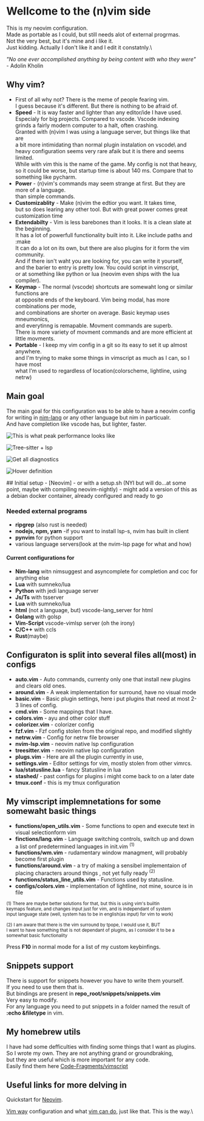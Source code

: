 # Wellcome to the (n)vim side
This is my neovim configuration.\
Made as portable as I could, but still needs alot of external progrmas.\
Not the very best, but it's mine and i like it.\
Just kidding. Actually I don't like it and I edit it constatnly.\

*"No one ever accomplished anything by being content with who they were"* - Adolin Kholin

## Why vim?
 - First of all why not? There is the meme of people fearing vim.\
   I guess because it's different. But there is nothing to be afraid of.
 - **Speed** - It is way faster and lighter than any editor/ide I have used.\
   Especialy for big projects. Compared to vscode. Vscode indexing\
   grinds a fairly modern computer to a halt, often crashing.\
   Granted with (n)vim I was using a language server, but things like that are\
   a bit more intimidating than normal plugin instalation on vscode\ 
   and heavy configuration seems very rare afaik but it is there and seems limited.\
   While with vim this is the name of the game. My config is not that heavy,\
   so it could be worse, but startup time is about 140 ms. Compare that to something like pycharm.
 - **Power** - (n)vim's commands may seem strange at first. But they are more of a language.\
   than simple commands.
 - **Customizablity** - Make (n)vim the edtior you want. It takes time,\
   but so does learing any other tool. But with great power comes great customization time
 - **Extendabilty** - Vim is less barebones than it looks. It is a clean slate at the beginning.\
   It has a lot of powerfull functionality built into it. Like include paths and :make\
   It can do a lot on its own, but there are also plugins for it form the vim community.\
   And if there isn't waht you are looking for, you can write it yourself,\
   and the barier to entry is pretty low. You could script in vimscript,\
   or at something like python or lua (neovim even ships with the lua compiler).
 - **Keymap** - The normal (vscode) shortcuts are somewaht long or similar functions are\
   at opposite ends of the keyboard. Vim being modal, has more combinations per mode,\
   and combinations are shorter on average. Basic keymap uses mneumonics,\
   and everytinng is remapable. Movment commands are superb.\
   There is more variety of movment commands and are more efficient at little movments.
 - **Portable** - I keep my vim config in a git so its easy to set it up almost anywhere.\
   and I'm trying to make some things in vimscript as much as I can, so I have most\
   what I'm used to regardless of location(colorscheme, lightline, using netrw)

## Main goal
The main goal for this configuration was to be able to have a neovim config\
for writing in [nim-lang] or any other language but nim in particualr.\
And have completion like vscode has, but lighter, faster.

[nim-lang]:https://nim-lang.org/

<p>
<img src="https://github.com/Rosen-Popov/nvim/blob/master/.img/nvim.png"  title="This is what peak performance looks like">
</p>

<p>
<img src="https://github.com/Rosen-Popov/nvim/blob/master/.img/lsp.png"  title="Tree-sitter + lsp">
</p>

<p>
<img src="https://github.com/Rosen-Popov/nvim/blob/master/.img/diagn.png"  title="Get all diagnostics">
</p>

<p>
<img src="https://github.com/Rosen-Popov/nvim/blob/master/.img/descr.png"  title="Hover definition">
</p>
## Initial setup
- [Neovim]
- or with a setup.sh (NYI but will do...at some point, maybe with compiling neovim-nightly)
- might add a version of this as a debian docker container, already configured and ready to go

### Needed external programs 
- **ripgrep** (also rust is needed)
- **nodejs, npm, yarn** -if you want to install lsp-s, nvim has built in client
- **pynvim** for python support
- various language servers(look at the nvim-lsp page for what and how)

####  Current configurations for  
- **Nim-lang** witn nimsuggest and asyncomplete for completion and coc for anything else
- **Lua** with sumneko/lua
- **Python** with jedi language server
- **Js/Ts** with tsserver
- **Lua** with sumneko/lua
- **html** (not a language, but) vscode-lang_server for html
- **Golang** with golsp
- **Vim-Script** vscode-vimlsp server (oh the irony)
- **C/C++** with ccls
- **Rust**(maybe)

## Configuraton is split into several files all(most) in configs
- **auto.vim** - Auto commands, currenty only one that install new plugins and clears old ones.
- **around.vim** - A weak implementation for surround, have no visual mode
- **basic.vim** - Basic plugin settings, here i put plugins that need at most 2-3 lines of config.
- **cmd.vim** - Some mappings that I have.
- **colors.vim** -  ayu and other color stuff
- **colorizer.vim** -  colorizer config
- **fzf.vim** - Fzf config stolen from the original repo, and modified slightly
- **netrw.vim** - Config for netrw file browser
- **nvim-lsp.vim** - neovim native lsp configuration
- **treesitter.vim** - neovim native lsp configuration
- **plugs.vim** - Here are all the plugin currently in use, 
- **settings.vim** - Editor settings for vim, mostly stolen from other vimrcs.
- **lua/statusline.lua** - fancy Statusline in lua 
- **stashed/**  - past configs for plugins i might come back to on a later date
- **tmux.conf** - this is my tmux configuration 

## My vimscript implemnetations for some somewaht basic things
- **functions/open_utils.vim** - Some functions to open and execute text in visual selectionform vim
- **finctions/lang.vim** - Language switching controls, switch up and down a list onf predetermined languages in init.vim <sup>(1)</sup>
- **functions/wm.vim** - rudamentary window managment, will probably become first plugin
- **functions/around.vim** - a try of making a sensibel implementaion of placing characters around things , not yet fully ready <sup>(2)</sup>
- **functions/status_line_utils.vim** - Functions used by statusline. 
- **configs/colors.vim** - implementation of lightline, not mine, source is in file

 <sup>(1) There are maybe better solutions for that, but this is using vim's builtin\
 keymaps feature, and changes input just for vim, and is independant of system\
 input language state (well, system has to be in english(as input) for vim to work)</sup>

 <sup>(2) I am aware that there is the vim surround by tpope, I would use it, BUT\
 I want to have something that is not dependant of plugins, as I consider it to be a\
 somewhat basic functionality</sup>

Press **F10**  in normal mode for a list of my custom keybinfings.

## Snippets support

There is support for snippets however you have to write them yourself.\
If you need to use them that is.\
But bindings are present in **repo_root/snippets/snippets.vim**\
Very easy to modify.\
For any language you need to put snippets in a folder named the result of **:echo &filetype** in vim.

## My homebrew utils
I have had some defficulties with finding some things that I want as plugins.\
So I wrote my own. They are not anything grand or groundbraking,\
but they are useful which is more important for any code.\
Easily find them here [Code-Fragments/vimscript]

[Code-Fragments/vimscript]: https://github.com/rdpopov/Code-Fragments/tree/main/vimscript

## Useful links for more delving in
Quickstart for [Neovim].

[Neovim]: https://www.linode.com/docs/guides/how-to-install-neovim-and-plugins-with-vim-plug/

[Vim way] configuration and what [vim can do], just like that. This is the way.\

[Vim way]: https://www.youtube.com/watch?v=DogKdiRx7ls
[vim can do]: https://www.youtube.com/watch?v=XA2WjJbmmoM
[ms-jpq/chadtree]:https://github.com/ms-jpq/chadtree 

